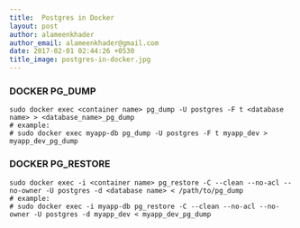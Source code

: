 ```yaml
---
title:  Postgres in Docker
layout: post
author: alameenkhader
author_email: alameenkhader@gmail.com
date: 2017-02-01 02:44:26 +0530
title_image: postgres-in-docker.jpg
---
```


### DOCKER PG_DUMP

    sudo docker exec <container name> pg_dump -U postgres -F t <database name> > <database_name>_pg_dump
    # example:
    # sudo docker exec myapp-db pg_dump -U postgres -F t myapp_dev > myapp_dev_pg_dump

### DOCKER PG_RESTORE

    sudo docker exec -i <container name> pg_restore -C --clean --no-acl --no-owner -U postgres -d <database name> < /path/to/pg_dump
    # example:
    # sudo docker exec -i myapp-db pg_restore -C --clean --no-acl --no-owner -U postgres -d myapp_dev < myapp_dev_pg_dump
